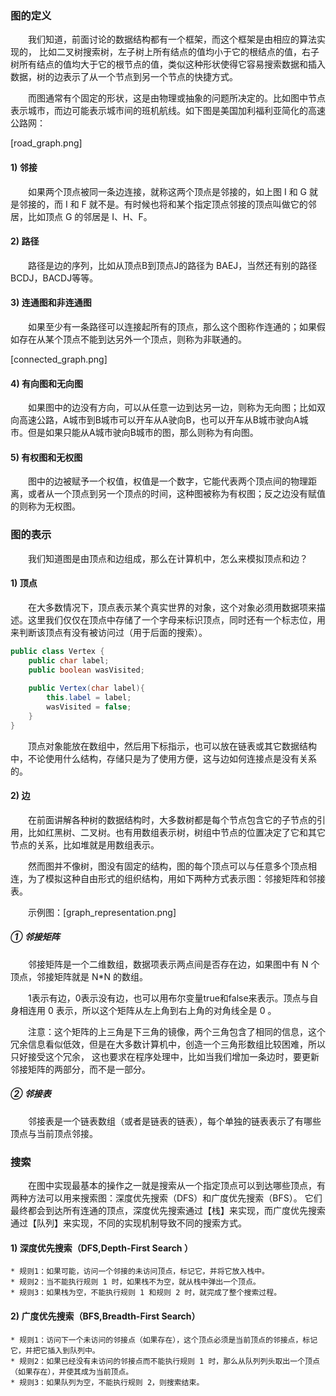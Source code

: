 ### 图的定义

　　我们知道，前面讨论的数据结构都有一个框架，而这个框架是由相应的算法实现的，
比如二叉树搜索树，左子树上所有结点的值均小于它的根结点的值，右子树所有结点的值均大于它的根节点的值，类似这种形状使得它容易搜索数据和插入数据，树的边表示了从一个节点到另一个节点的快捷方式。

　　而图通常有个固定的形状，这是由物理或抽象的问题所决定的。比如图中节点表示城市，而边可能表示城市间的班机航线。如下图是美国加利福利亚简化的高速公路网：

[road_graph.png]

#### 1) 邻接
　　如果两个顶点被同一条边连接，就称这两个顶点是邻接的，如上图 I 和 G 就是邻接的，而 I 和 F 就不是。有时候也将和某个指定顶点邻接的顶点叫做它的邻居，比如顶点 G 的邻居是 I、H、F。

#### 2) 路径
　　路径是边的序列，比如从顶点B到顶点J的路径为 BAEJ，当然还有别的路径 BCDJ，BACDJ等等。

#### 3) 连通图和非连通图
　　如果至少有一条路径可以连接起所有的顶点，那么这个图称作连通的；如果假如存在从某个顶点不能到达另外一个顶点，则称为非联通的。

[connected_graph.png]

#### 4) 有向图和无向图
　　如果图中的边没有方向，可以从任意一边到达另一边，则称为无向图；比如双向高速公路，A城市到B城市可以开车从A驶向B，也可以开车从B城市驶向A城市。但是如果只能从A城市驶向B城市的图，那么则称为有向图。

#### 5) 有权图和无权图
　　图中的边被赋予一个权值，权值是一个数字，它能代表两个顶点间的物理距离，或者从一个顶点到另一个顶点的时间，这种图被称为有权图；反之边没有赋值的则称为无权图。

### 图的表示

　　我们知道图是由顶点和边组成，那么在计算机中，怎么来模拟顶点和边？

#### 1) 顶点
　　在大多数情况下，顶点表示某个真实世界的对象，这个对象必须用数据项来描述。这里我们仅仅在顶点中存储了一个字母来标识顶点，同时还有一个标志位，用来判断该顶点有没有被访问过（用于后面的搜索）。
```java
public class Vertex {
    public char label;
    public boolean wasVisited;
     
    public Vertex(char label){
        this.label = label;
        wasVisited = false;
    }
}
```
　　顶点对象能放在数组中，然后用下标指示，也可以放在链表或其它数据结构中，不论使用什么结构，存储只是为了使用方便，这与边如何连接点是没有关系的。

#### 2) 边
　　在前面讲解各种树的数据结构时，大多数树都是每个节点包含它的子节点的引用，比如红黑树、二叉树。也有用数组表示树，树组中节点的位置决定了它和其它节点的关系，比如堆就是用数组表示。

　　然而图并不像树，图没有固定的结构，图的每个顶点可以与任意多个顶点相连，为了模拟这种自由形式的组织结构，用如下两种方式表示图：邻接矩阵和邻接表。

　　示例图：[graph_representation.png]

##### ① 邻接矩阵
　　邻接矩阵是一个二维数组，数据项表示两点间是否存在边，如果图中有 N 个顶点，邻接矩阵就是 N*N 的数组。

　　1表示有边，0表示没有边，也可以用布尔变量true和false来表示。顶点与自身相连用 0 表示，所以这个矩阵从左上角到右上角的对角线全是 0 。

　　注意：这个矩阵的上三角是下三角的镜像，两个三角包含了相同的信息，这个冗余信息看似低效，但是在大多数计算机中，创造一个三角形数组比较困难，所以只好接受这个冗余，
这也要求在程序处理中，比如当我们增加一条边时，要更新邻接矩阵的两部分，而不是一部分。

##### ② 邻接表
　　邻接表是一个链表数组（或者是链表的链表），每个单独的链表表示了有哪些顶点与当前顶点邻接。

### 搜索
　　在图中实现最基本的操作之一就是搜索从一个指定顶点可以到达哪些顶点，有两种方法可以用来搜索图：深度优先搜索（DFS）和广度优先搜索（BFS）。
它们最终都会到达所有连通的顶点，深度优先搜索通过【栈】来实现，而广度优先搜索通过【队列】来实现，不同的实现机制导致不同的搜索方式。

#### 1) 深度优先搜索（DFS,Depth-First Search ）
```text
* 规则1：如果可能，访问一个邻接的未访问顶点，标记它，并将它放入栈中。
* 规则2：当不能执行规则 1 时，如果栈不为空，就从栈中弹出一个顶点。
* 规则3：如果栈为空，不能执行规则 1 和规则 2 时，就完成了整个搜索过程。
```

#### 2) 广度优先搜索（BFS,Breadth-First Search）
```text
* 规则1：访问下一个未访问的邻接点（如果存在），这个顶点必须是当前顶点的邻接点，标记它，并把它插入到队列中。
* 规则2：如果已经没有未访问的邻接点而不能执行规则 1 时，那么从队列列头取出一个顶点（如果存在），并使其成为当前顶点。
* 规则3：如果队列为空，不能执行规则 2，则搜索结束。
```